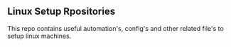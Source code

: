 ## Linux Setup Rpositories
This repo contains useful automation's, config's and other related file's to setup linux machines.
